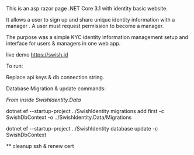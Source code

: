This is an asp razor page .NET Core 3.1 with identity basic website.

It allows a user to sign up and share unique identity information with a manager
. 
A user must request permission to become a manager.

The purpose was a simple KYC identity information management setup and interface for users & managers in one web app.

live demo https://swish.id


To run:

Replace api keys & db connection string.

Database Migration & update commands:

*From inside SwishIdentity.Data*

dotnet ef --startup-project ../SwishIdentity migrations add first -c SwishDbContext -o ../SwishIdentity.Data/Migrations

dotnet ef --startup-project ../SwishIdentity database update -c SwishDbContext

** cleanup ssh & renew cert


